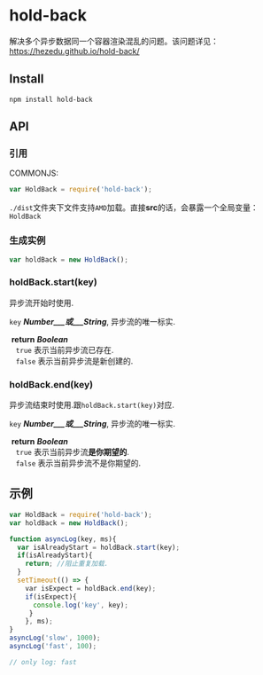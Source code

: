 # hold-back
解决多个异步数据同一个容器渲染混乱的问题。该问题详见： https://hezedu.github.io/hold-back/
## Install
`npm install hold-back`
## API
### 引用
COMMONJS:
```js
var HoldBack = require('hold-back');
```
`./dist`文件夹下文件支持`AMD`加载。直接**src**的话，会暴露一个全局变量：`HoldBack`

### 生成实例
```js
var holdBack = new HoldBack();
```
### holdBack.start(key)
异步流开始时使用.

`key` ___Number___或___String___, 异步流的唯一标实.

  **return** ___Boolean___<br/>
    `true` 表示当前异步流已存在.<br/>
    `false` 表示当前异步流是新创建的.

### holdBack.end(key)
异步流结束时使用.跟`holdBack.start(key)`对应.

`key` ___Number___或___String___, 异步流的唯一标实.

  **return** ___Boolean___<br/>
    `true` 表示当前异步流**是你期望的**.<br/>
    `false` 表示当前异步流不是你期望的.

## 示例
```js
var HoldBack = require('hold-back');
var holdBack = new HoldBack();

function asyncLog(key, ms){
  var isAlreadyStart = holdBack.start(key);
  if(isAlreadyStart){
    return; //阻止重复加载.
  }
  setTimeout(() => {
    var isExpect = holdBack.end(key);
    if(isExpect){
      console.log('key', key);
     }
    }, ms);
}
asyncLog('slow', 1000);
asyncLog('fast', 100);

// only log: fast
```
